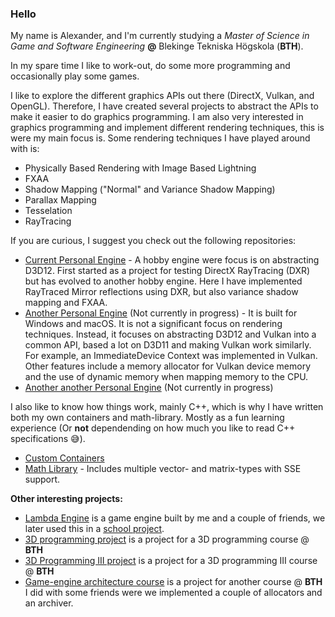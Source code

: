 ### Hello
My name is Alexander, and I'm currently studying a _Master of Science in Game and Software Engineering_ **@** Blekinge Tekniska Högskola (**BTH**).

In my spare time I like to work-out, do some more programming and occasionally play some games.

I like to explore the different graphics APIs out there (DirectX, Vulkan, and OpenGL). Therefore, I have created several projects to abstract the APIs to make it easier to do graphics programming. I am also very interested in graphics programming and implement different rendering techniques, this is were my main focus is. Some rendering techniques I have played around with is:
* Physically Based Rendering with Image Based Lightning
* FXAA
* Shadow Mapping ("Normal" and Variance Shadow Mapping)
* Parallax Mapping
* Tesselation
* RayTracing

If you are curious, I suggest you check out the following repositories:
* [Current Personal Engine](https://github.com/Mumsfilibaba/DXR-Project) - A hobby engine were focus is on abstracting D3D12. First started as a project for testing DirectX RayTracing (DXR) but has evolved to another hobby engine. Here I have implemented RayTraced Mirror reflections using DXR, but also variance shadow mapping and FXAA. 
* [Another Personal Engine](https://github.com/Mumsfilibaba/Lambda) (Not currently in progress) - It is built for Windows and macOS. It is not a significant focus on rendering techniques. Instead, it focuses on abstracting D3D12 and Vulkan into a common API, based a lot on D3D11 and making Vulkan work similarly. For example, an ImmediateDevice Context was implemented in Vulkan. Other features include a memory allocator for Vulkan device memory and the use of dynamic memory when mapping memory to the CPU. 
* [Another another Personal Engine](https://github.com/Mumsfilibaba/RayEngine) (Not currently in progress)

I also like to know how things work, mainly C++, which is why I have written both my own containers and math-library. Mostly as a fun learning experience (Or **not** dependending on how much you like to read C++ specifications 😅). 

* [Custom Containers](https://github.com/Mumsfilibaba/Custom-Containers)
* [Math Library](https://github.com/Mumsfilibaba/Math) - Includes multiple vector- and matrix-types with SSE support.

**Other interesting projects:**
* [Lambda Engine](https://github.com/Mumsfilibaba/LambdaEngine) is a game engine built by me and a couple of friends, we later used this in a [school project](https://github.com/IbexOmega/CrazyCanvas).
* [3D programming project](https://github.com/Mumsfilibaba/3D-Programming-Project) is a project for a 3D programming course @ **BTH**
* [3D Programming III project](https://github.com/TheoBerlin/VulkanBoys) is a project for a 3D programming III course @ **BTH**
* [Game-engine architecture course](https://github.com/Mumsfilibaba/GameEngineArchitectureCourse) is a project for another course @ **BTH** I did with some friends were we implemented a couple of allocators and an archiver.
